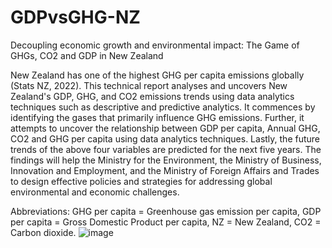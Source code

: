 # GDPvsGHG-NZ
Decoupling economic growth and environmental impact: The Game of GHGs, CO2 and GDP in New Zealand

New Zealand has one of the highest GHG per capita emissions globally (Stats NZ, 2022). This technical report analyses and uncovers New Zealand's GDP, GHG, and CO2 emissions trends using data analytics techniques such as descriptive and predictive analytics. It commences by identifying the gases that primarily influence GHG emissions. Further, it attempts to uncover the relationship between GDP per capita, Annual GHG, CO2 and GHG per capita using data analytics techniques. Lastly, the future trends of the above four variables are predicted for the next five years. The findings will help the Ministry for the Environment, the Ministry of Business, Innovation and Employment, and the Ministry of Foreign Affairs and Trades to design effective policies and strategies for addressing global environmental and economic challenges. 


Abbreviations: GHG per capita = Greenhouse gas emission per capita, GDP per capita = Gross Domestic Product per capita, NZ = New Zealand, CO2 = Carbon dioxide. 
![image](https://github.com/user-attachments/assets/8a19a828-7c54-4547-abe6-3eec5cf9ae8f)

